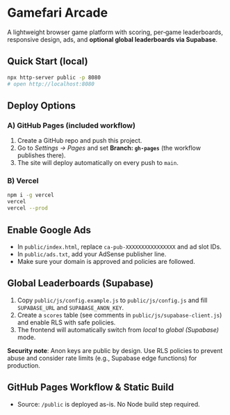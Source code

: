 # Gamefari Arcade
A lightweight browser game platform with scoring, per‑game leaderboards, responsive design, ads, and **optional global leaderboards via Supabase**.

## Quick Start (local)
```bash
npx http-server public -p 8080
# open http://localhost:8080
```

## Deploy Options
### A) GitHub Pages (included workflow)
1. Create a GitHub repo and push this project.
2. Go to *Settings → Pages* and set **Branch: `gh-pages`** (the workflow publishes there).
3. The site will deploy automatically on every push to `main`.

### B) Vercel
```bash
npm i -g vercel
vercel
vercel --prod
```

## Enable Google Ads
- In `public/index.html`, replace `ca-pub-XXXXXXXXXXXXXXXX` and ad slot IDs.
- In `public/ads.txt`, add your AdSense publisher line.
- Make sure your domain is approved and policies are followed.

## Global Leaderboards (Supabase)
1. Copy `public/js/config.example.js` to `public/js/config.js` and fill `SUPABASE_URL` and `SUPABASE_ANON_KEY`.
2. Create a `scores` table (see comments in `public/js/supabase-client.js`) and enable RLS with safe policies.
3. The frontend will automatically switch from *local* to *global (Supabase)* mode.

**Security note**: Anon keys are public by design. Use RLS policies to prevent abuse and consider rate limits (e.g., Supabase edge functions) for production.

## GitHub Pages Workflow & Static Build
- Source: `/public` is deployed as-is. No Node build step required.

